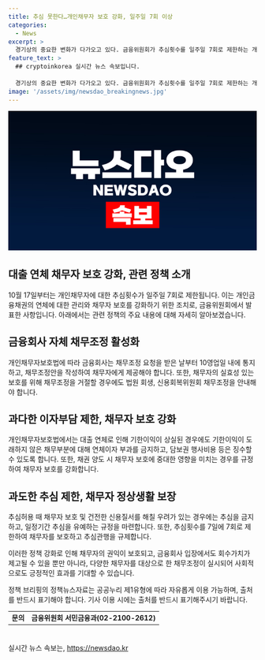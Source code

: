 ```yaml
---
title: 추심 못한다…개인채무자 보호 강화, 일주일 7회 이상
categories:
  - News
excerpt: >
  경기상의 중요한 변화가 다가오고 있다. 금융위원회가 추심횟수를 일주일 7회로 제한하는 개인채무자보호법 시행령을 예고했다. 해당 법은 채무자 보호를 강화하고, 추심 가이드라인을 개선한다. 금융회사는 채무자의 변제계획을 최소 3개월 이상 유예하거나 주택경매를 6개월까지 유예할 수 있다. 또한, 과도한 추심을 제한하고, 채무자의 정상생활을 보장한다. 이에 따른 영향과 실제 시행으로 인한 사회적 변화에 관심이 쏠릴 전망이다.
feature_text: >
  ## cryptoinkorea 실시간 뉴스 속보입니다.

  경기상의 중요한 변화가 다가오고 있다. 금융위원회가 추심횟수를 일주일 7회로 제한하는 개인채무자보호법 시행령을 예고했다. 해당 법은 채무자 보호를 강화하고, 추심 가이드라인을 개선한다. 금융회사는 채무자의 변제계획을 최소 3개월 이상 유예하거나 주택경매를 6개월까지 유예할 수 있다. 또한, 과도한 추심을 제한하고, 채무자의 정상생활을 보장한다. 이에 따른 영향과 실제 시행으로 인한 사회적 변화에 관심이 쏠릴 전망이다.
image: '/assets/img/newsdao_breakingnews.jpg'
---
```


<p><img src="/assets/img/newsdao_breakingnews.jpg" alt="cryptoinkorea 속보" /></p>

<h2 data-ke-size="size26">대출 연체 채무자 보호 강화, 관련 정책 소개</h2>

<p data-ke-size="size16">10월 17일부터는 개인채무자에 대한 추심횟수가 일주일 7회로 제한됩니다. 이는 개인금융채권의 연체에 대한 관리와 채무자 보호를 강화하기 위한 조치로, 금융위원회에서 발표한 사항입니다. 아래에서는 관련 정책의 주요 내용에 대해 자세히 알아보겠습니다.</p>

<h2 data-ke-size="size24">금융회사 자체 채무조정 활성화</h2>

<p data-ke-size="size16">개인채무자보호법에 따라 금융회사는 채무조정 요청을 받은 날부터 10영업일 내에 통지하고, 채무조정안을 작성하여 채무자에게 제공해야 합니다. 또한, 채무자의 실효성 있는 보호를 위해 채무조정을 거절할 경우에도 법원 회생, 신용회복위원회 채무조정을 안내해야 합니다.</p>

<h2 data-ke-size="size24">과다한 이자부담 제한, 채무자 보호 강화</h2>

<p data-ke-size="size16">개인채무자보호법에서는 대출 연체로 인해 기한이익이 상실된 경우에도 기한이익이 도래하지 않은 채무부분에 대해 연체이자 부과를 금지하고, 담보권 행사비용 등은 징수할 수 있도록 합니다. 또한, 채권 양도 시 채무자 보호에 중대한 영향을 미치는 경우를 규정하여 채무자 보호를 강화합니다.</p>

<h2 data-ke-size="size24">과도한 추심 제한, 채무자 정상생활 보장</h2>

<p data-ke-size="size16">추심허용 때 채무자 보호 및 건전한 신용질서를 해칠 우려가 있는 경우에는 추심을 금지하고, 일정기간 추심을 유예하는 규정을 마련합니다. 또한, 추심횟수를 7일에 7회로 제한하여 채무자를 보호하고 추심관행을 규제합니다.</p>

<p data-ke-size="size16">이러한 정책 강화로 인해 채무자의 권익이 보호되고, 금융회사 입장에서도 회수가치가 제고될 수 있을 뿐만 아니라, 다양한 채무자를 대상으로 한 채무조정이 실시되어 사회적으로도 긍정적인 효과를 기대할 수 있습니다.</p>

<p data-ke-size="size16">정책 브리핑의 정책뉴스자료는 공공누리 제1유형에 따라 자유롭게 이용 가능하며, 출처를 반드시 표기해야 합니다. 기사 이용 시에는 출처를 반드시 표기해주시기 바랍니다.</p>

<table style="width: 706px; height: 50px;">
<tbody>
<tr>
<td style="text-align: center; height: 17px;"><b>문의</b></td>
<td style="text-align: center; height: 17px;"><b>금융위원회 서민금융과(02-2100-2612)</b></td>
</tr>
</tbody>
</table>

<p data-ke-size="size16"></p>
실시간 뉴스 속보는, <a href="https://newsdao.kr" rel="dofollow">https://newsdao.kr</a>


